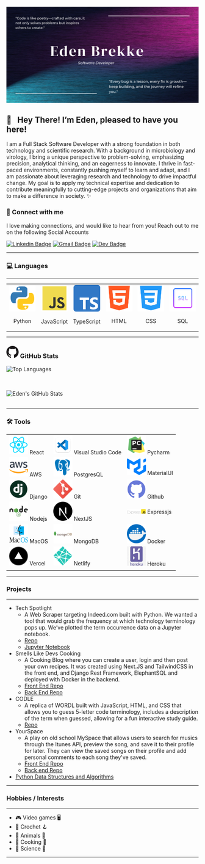 <!--
**eden-brekke/eden-brekke** is a ✨ _special_ ✨ repository because its `README.md` (this file) appears on your GitHub profile.

Here are some ideas to get you started:

- 🔭 I’m currently working on ...
- 🌱 I’m currently learning ...
- 👯 I’m looking to collaborate on ...
- 🤔 I’m looking for help with ...
- 💬 Ask me about ...
- 📫 How to reach me: ...
- 😄 Pronouns: ...
- ⚡ Fun fact: ...
-->
![header img](./assets/header.png)

## 🎉 &nbsp; Hey There! I’m Eden, pleased to have you here!

I am a Full Stack Software Developer with a strong foundation in both technology and scientific research. With a background in microbiology and virology, I bring a unique perspective to problem-solving, emphasizing precision, analytical thinking, and an eagerness to innovate. I thrive in fast-paced environments, constantly pushing myself to learn and adapt, and I am passionate about leveraging research and technology to drive impactful change. My goal is to apply my technical expertise and dedication to contribute meaningfully to cutting-edge projects and organizations that aim to make a difference in society. ✨

### 🔗 Connect with me
I love making connections, and would like to hear from you! Reach out to me on the following Social Accounts

[![Linkedin Badge](https://img.shields.io/badge/-LinkedIn-0e76a8?style=flat-square&logo=Linkedin&logoColor=white)](https://www.linkedin.com/in/eden-brekke/)
[![Gmail Badge](https://img.shields.io/badge/Gmail-D14836?style=flatt-square&logo=gmail&logoColor=white)](mailto:eden.lorrai@gmail.com)
[![Dev Badge](https://img.shields.io/badge/-Dev-000000?style=flat-square&logo=Dev.to&logoColor=white)](https://eden-portfolio.vercel.app/)

___

### 💻 Languages
___
<table>
  <tr>
    <td align="center">
      <img src="assets/python.png" width="70" alt="Python">
      <p>Python</p>
    </td>
    <td align="center">
      <img src="assets/js.png" width="70" alt="JavaScript">
      <p>JavaScript</p>
    </td>
    <td align="center">
      <img src="assets/Typescript_logo_2020.png" width="70" alt="TypeScript">
      <p>TypeScript</p>
    </td>
    <td align="center">
      <img src="assets/html.png" width="70" alt="HTML">
      <p>HTML</p>
    </td>
    <td align="center">
      <img src="assets/css.png" width="70" alt="CSS">
      <p>CSS</p>
    </td>
    <td align="center">
      <a target="_blank" href="https://icons8.com/icon/59952/sql">
        <img src="assets/icons8-sql-64.png" width="70" alt="SQL">
      </a>
      <p>SQL</p>
    </td>
  </tr>
</table>

___


### ![GitHub Img](./assets/GitHub-Mark-32px.png) GitHub Stats

<div align="left" style="margin-bottom: 30px;">
  <img height="283" src="https://github-readme-stats-pi-six-31.vercel.app/api/top-langs/?username=eden-brekke&layout=donut&theme=radical&size_weight=0.5&count_weight=0.5&card_width=321" alt="Top Languages"/>
</div>
<br>
<div align="left" style="margin-bottom: 30px;">
  <img height="200" src="https://github-readme-stats-pi-six-31.vercel.app/api?username=eden-brekke&show_icons=true&theme=radical&card_width=320" alt="Eden's GitHub Stats"/>
</div>
<!-- <br>
<div align="left" style="margin-bottom: 30px;">
  <img height="200" src="https://github-readme-streak-stats.herokuapp.com/?user=eden-brekke&theme=radical&card_width=384" alt="Streak Stats"/>
</div> -->

___

### 🛠️ Tools

| | | |
| ----------- | ----------- | ----------- |
| <img src="assets/react.png" width=50/> React | <img src="assets/vscode.png" width=50/> Visual Studio Code | <a target="_blank" href="https://icons8.com/icon/117121/pycharm"><img src="assets/icons8-pycharm-48.png" width=50/></a> Pycharm |
|<a target="_blank" href="https://icons8.com/icon/33039/amazon-web-services"><img src="assets/icons8-aws-48.png" width=50/></a> AWS | <a target="_blank" href="https://icons8.com/icon/38561/postgresql"><img src="assets/icons8-postgresql-48.png" width=50/></a> PostgresQL | <img src="assets/mui-logo.png" width=50/> MaterialUI |
|<img src="assets/django.png" width=50> Django | <img src="assets/git.png" width=50/> Git | <img src="assets/github.png" width=50/> Github |
| <img src="assets/node.png" width=50/> Nodejs |<img src= "assets/next-js.png" width=50> NextJS | <img src="assets/ExpressJS-logo.png" width=50/> Expressjs |
| <img src="assets/macos.png" width=50/> MacOS | <img src="assets/mongo.png" width=50/> MongoDB | <img src="assets/docker.png" width=50> Docker |
|<img src="assets/vercel.png" width=50> Vercel | <img src="assets/netlify.png" width=50/> Netlify | <img src="assets/heroku.jpg" width=50> Heroku  |
| | | |

___

### Projects

___
- Tech Spotlight
  - A Web Scraper targeting Indeed.com built with Python. We wanted a tool that would grab the frequency at which technology terminology pops up. We’ve plotted the term occurrence data on a Jupyter notebook.
  - [Repo](https://github.com/regex-rejects/tech-spotlight)
  - [Jupyter Notebook](https://www.kaggle.com/code/edenbrekke/tech-spotlight-indeed-data-18may2022/notebook)
- Smells Like Devs Cooking
  - A Cooking Blog where you can create a user, login and then post your own recipes. It was created using Next.JS and TailwindCSS in the front end, and Django Rest Framework, ElephantSQL and deployed with Docker in the backend.
  - [Front End Repo](https://github.com/The-Spice-Devs/Smells-Like-Devs-Cooking-Frontend)
  - [Back End Repo](https://github.com/The-Spice-Devs/Smells-Like-Devs-Cooking-API)
- CODLE
  - A replica of WORDL built with JavaScript, HTML, and CSS that allows you to guess 5-letter code terminology, includes a description of the term when guessed, allowing for a fun interactive study guide.
  - [Repo](https://github.com/Team-Salt-Lake-City/code-wordle)
- YourSpace
  - A play on old school MySpace that allows users to search for musics through the Itunes API, preview the song, and save it to their profile for later. They can view the saved songs on their profile and add personal comments to each song they've saved.
  - [Front End Repo](https://github.com/the-golden-order/your-space)
  - [Back end Repo](https://github.com/the-golden-order/your-space-server)
- [Python Data Structures and Algorithms](https://github.com/eden-brekke/python-data-structures-and-algorithms/tree/main/python)
___


### Hobbies / Interests
___

- 🎮 Video games 🖥️
- 🧶 Crochet 🪝
- 🐆 Animals 🪿
- 🍳 Cooking 🍲
- 🧪 Science 🔬
___